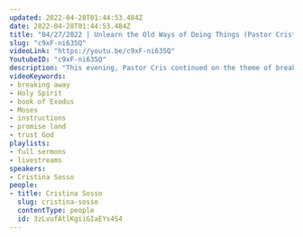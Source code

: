 ```yaml
---
updated: 2022-04-28T01:44:53.484Z
date: 2022-04-28T01:44:53.484Z
title: "04/27/2022 | Unlearn the Old Ways of Doing Things (Pastor Cristina Sosso)"
slug: "c9xF-ni635Q"
videoLink: "https://youtu.be/c9xF-ni635Q"
YoutubeID: "c9xF-ni635Q"
description: "This evening, Pastor Cris continued on the theme of breaking away by following the Holy Spirit in every sector of life. She references Moses in the book of Exodus and how he trusted God the first time when God instructed him to strike the rock. But when Moses didn't listen the second time, he lost his chance to break away and lead the Israelites to the promise land. God gives you simple instructions that you can follow, but he won't tell you the details. God wants you to trust him wholeheartedly and be totally dependent on him. This sermon was delivered at Freedom Fellowship Church International in San Antonio, TX."
videoKeywords:
- breaking away
- Holy Spirit
- book of Exodus
- Moses
- instructions
- promise land
- trust God
playlists:
- full sermons
- livestreams
speakers:
- Cristina Sosso
people:
- title: Cristina Sosso
  slug: cristina-sosso
  contentType: people
  id: 3zLvufAtlKgiiGIaEYs4S4
---
```

